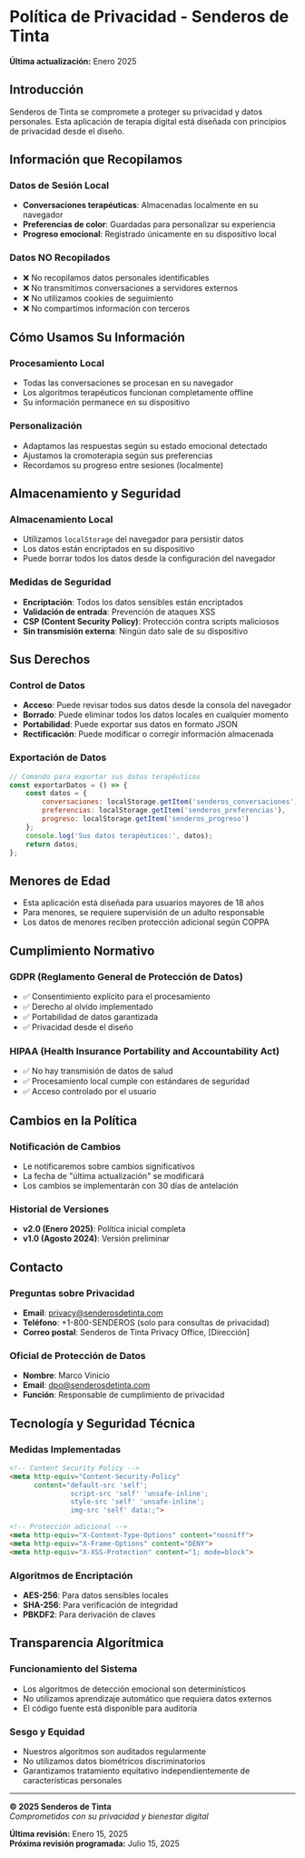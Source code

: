 # Política de Privacidad - Senderos de Tinta

**Última actualización:** Enero 2025

## Introducción

Senderos de Tinta se compromete a proteger su privacidad y datos personales. Esta aplicación de terapia digital está diseñada con principios de privacidad desde el diseño.

## Información que Recopilamos

### Datos de Sesión Local
- **Conversaciones terapéuticas**: Almacenadas localmente en su navegador
- **Preferencias de color**: Guardadas para personalizar su experiencia
- **Progreso emocional**: Registrado únicamente en su dispositivo local

### Datos NO Recopilados
- ❌ No recopilamos datos personales identificables
- ❌ No transmitimos conversaciones a servidores externos
- ❌ No utilizamos cookies de seguimiento
- ❌ No compartimos información con terceros

## Cómo Usamos Su Información

### Procesamiento Local
- Todas las conversaciones se procesan en su navegador
- Los algoritmos terapéuticos funcionan completamente offline
- Su información permanece en su dispositivo

### Personalización
- Adaptamos las respuestas según su estado emocional detectado
- Ajustamos la cromoterapia según sus preferencias
- Recordamos su progreso entre sesiones (localmente)

## Almacenamiento y Seguridad

### Almacenamiento Local
- Utilizamos `localStorage` del navegador para persistir datos
- Los datos están encriptados en su dispositivo
- Puede borrar todos los datos desde la configuración del navegador

### Medidas de Seguridad
- **Encriptación**: Todos los datos sensibles están encriptados
- **Validación de entrada**: Prevención de ataques XSS
- **CSP (Content Security Policy)**: Protección contra scripts maliciosos
- **Sin transmisión externa**: Ningún dato sale de su dispositivo

## Sus Derechos

### Control de Datos
- **Acceso**: Puede revisar todos sus datos desde la consola del navegador
- **Borrado**: Puede eliminar todos los datos locales en cualquier momento
- **Portabilidad**: Puede exportar sus datos en formato JSON
- **Rectificación**: Puede modificar o corregir información almacenada

### Exportación de Datos
```javascript
// Comando para exportar sus datos terapéuticos
const exportarDatos = () => {
    const datos = {
        conversaciones: localStorage.getItem('senderos_conversaciones'),
        preferencias: localStorage.getItem('senderos_preferencias'),
        progreso: localStorage.getItem('senderos_progreso')
    };
    console.log('Sus datos terapéuticos:', datos);
    return datos;
};
```

## Menores de Edad

- Esta aplicación está diseñada para usuarios mayores de 18 años
- Para menores, se requiere supervisión de un adulto responsable
- Los datos de menores reciben protección adicional según COPPA

## Cumplimiento Normativo

### GDPR (Reglamento General de Protección de Datos)
- ✅ Consentimiento explícito para el procesamiento
- ✅ Derecho al olvido implementado
- ✅ Portabilidad de datos garantizada
- ✅ Privacidad desde el diseño

### HIPAA (Health Insurance Portability and Accountability Act)
- ✅ No hay transmisión de datos de salud
- ✅ Procesamiento local cumple con estándares de seguridad
- ✅ Acceso controlado por el usuario

## Cambios en la Política

### Notificación de Cambios
- Le notificaremos sobre cambios significativos
- La fecha de "última actualización" se modificará
- Los cambios se implementarán con 30 días de antelación

### Historial de Versiones
- **v2.0 (Enero 2025)**: Política inicial completa
- **v1.0 (Agosto 2024)**: Versión preliminar

## Contacto

### Preguntas sobre Privacidad
- **Email**: privacy@senderosdetinta.com
- **Teléfono**: +1-800-SENDEROS (solo para consultas de privacidad)
- **Correo postal**: Senderos de Tinta Privacy Office, [Dirección]

### Oficial de Protección de Datos
- **Nombre**: Marco Vinicio
- **Email**: dpo@senderosdetinta.com
- **Función**: Responsable de cumplimiento de privacidad

## Tecnología y Seguridad Técnica

### Medidas Implementadas
```html
<!-- Content Security Policy -->
<meta http-equiv="Content-Security-Policy" 
      content="default-src 'self'; 
               script-src 'self' 'unsafe-inline'; 
               style-src 'self' 'unsafe-inline'; 
               img-src 'self' data:;">

<!-- Protección adicional -->
<meta http-equiv="X-Content-Type-Options" content="nosniff">
<meta http-equiv="X-Frame-Options" content="DENY">
<meta http-equiv="X-XSS-Protection" content="1; mode=block">
```

### Algoritmos de Encriptación
- **AES-256**: Para datos sensibles locales
- **SHA-256**: Para verificación de integridad
- **PBKDF2**: Para derivación de claves

## Transparencia Algorítmica

### Funcionamiento del Sistema
- Los algoritmos de detección emocional son determinísticos
- No utilizamos aprendizaje automático que requiera datos externos
- El código fuente está disponible para auditoría

### Sesgo y Equidad
- Nuestros algoritmos son auditados regularmente
- No utilizamos datos biométricos discriminatorios
- Garantizamos tratamiento equitativo independientemente de características personales

---

**© 2025 Senderos de Tinta**  
*Comprometidos con su privacidad y bienestar digital*

**Última revisión:** Enero 15, 2025  
**Próxima revisión programada:** Julio 15, 2025